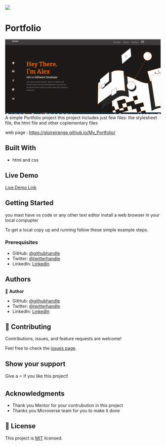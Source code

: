 ![](https://img.shields.io/badge/Microverse-blueviolet)

# Portfolio
<img  alt="UI" src="imgs/ui.png">
A simple Portfolio project this project includes just few files: the stylesheet file, the html file and other coplementary files

web page : https://gloireirenge.github.io/My_Portfolio/
## Built With

- html and css

## Live Demo

[Live Demo Link](gloireirenge.github.io/My_Portfolio)


## Getting Started

you mast have vs code or any other text editor
install a web browser in your local compupter

To get a local copy up and running follow these simple example steps.

### Prerequisites
- GitHub: [@githubhandle](https://github.com/GloireIrenge)
- Twitter: [@twitterhandle](https://twitter.com/mufungizigloire1)
- LinkedIn: [LinkedIn](https://linkedin.com/in/mufungizigloire)

## Authors

👤 **Author**

- GitHub: [@githubhandle](https://github.com/GloireIrenge)
- Twitter: [@twitterhandle](https://twitter.com/mufungizigloire1)
- LinkedIn: [LinkedIn](https://linkedin.com/in/mufungizigloire)

## 🤝 Contributing

Contributions, issues, and feature requests are welcome!

Feel free to check the [issues page](../../issues/).

## Show your support

Give a ⭐️ if you like this project!

## Acknowledgments

- Thank you Mentor for your contrubution in this project
- Thanks you Microverse team for you to make it done

## 📝 License

This project is [MIT](./MIT.md) licensed.
